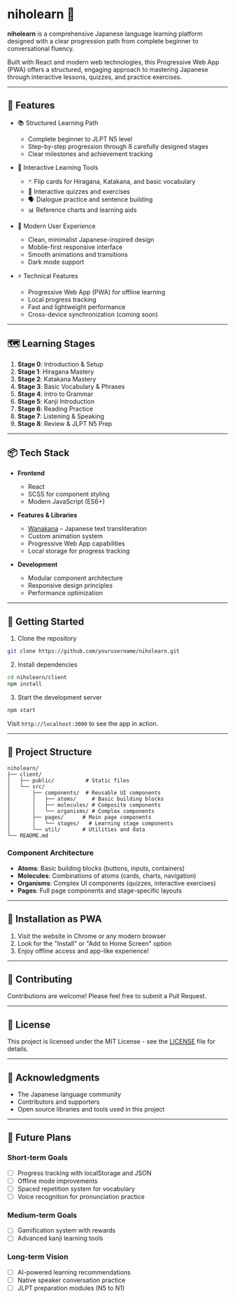 # niholearn 🎌

**niholearn** is a comprehensive Japanese language learning platform designed with a clear progression path from complete beginner to conversational fluency. 

Built with React and modern web technologies, this Progressive Web App (PWA) offers a structured, engaging approach to mastering Japanese through interactive lessons, quizzes, and practice exercises.

---

## 🌟 Features

- 📚 Structured Learning Path
  - Complete beginner to JLPT N5 level
  - Step-by-step progression through 8 carefully designed stages
  - Clear milestones and achievement tracking


- 🎯 Interactive Learning Tools
  - 🃏 Flip cards for Hiragana, Katakana, and basic vocabulary
  - 📝 Interactive quizzes and exercises
  - 🗣️ Dialogue practice and sentence building
  - 📊 Reference charts and learning aids


- 🎨 Modern User Experience
  - Clean, minimalist Japanese-inspired design
  - Mobile-first responsive interface
  - Smooth animations and transitions
  - Dark mode support


- ⚡ Technical Features
  - Progressive Web App (PWA) for offline learning
  - Local progress tracking
  - Fast and lightweight performance
  - Cross-device synchronization (coming soon)

---

## 🗺️ Learning Stages

1. **Stage 0**: Introduction & Setup
2. **Stage 1**: Hiragana Mastery
3. **Stage 2**: Katakana Mastery
4. **Stage 3**: Basic Vocabulary & Phrases
5. **Stage 4**: Intro to Grammar
6. **Stage 5**: Kanji Introduction
7. **Stage 6**: Reading Practice
8. **Stage 7**: Listening & Speaking
9. **Stage 8**: Review & JLPT N5 Prep

---

## 📦 Tech Stack

- **Frontend**
  - React
  - SCSS for component styling
  - Modern JavaScript (ES6+)
  
- **Features & Libraries**
  - [Wanakana](https://github.com/WaniKani/wanakana) – Japanese text transliteration
  - Custom animation system
  - Progressive Web App capabilities
  - Local storage for progress tracking

- **Development**
  - Modular component architecture
  - Responsive design principles
  - Performance optimization

---

## 🚀 Getting Started

1. Clone the repository
```bash
git clone https://github.com/yourusername/niholearn.git
```

2. Install dependencies
```bash
cd niholearn/client
npm install
```

3. Start the development server
```bash
npm start
```

Visit `http://localhost:3000` to see the app in action.

---

## 📁 Project Structure

```
niholearn/
├── client/
│   ├── public/          # Static files
│   └── src/
│       ├── components/  # Reusable UI components
│       │   ├── atoms/     # Basic building blocks
│       │   ├── molecules/ # Composite components
│       │   └── organisms/ # Complex components
│       ├── pages/      # Main page components
│       │   └── stages/   # Learning stage components
│       └── util/       # Utilities and data
└── README.md
```

### Component Architecture

- **Atoms**: Basic building blocks (buttons, inputs, containers)
- **Molecules**: Combinations of atoms (cards, charts, navigation)
- **Organisms**: Complex UI components (quizzes, interactive exercises)
- **Pages**: Full page components and stage-specific layouts
---

## 📱 Installation as PWA

1. Visit the website in Chrome or any modern browser
2. Look for the "Install" or "Add to Home Screen" option
3. Enjoy offline access and app-like experience!

---

## 🤝 Contributing

Contributions are welcome! Please feel free to submit a Pull Request.

---

## 📄 License

This project is licensed under the MIT License - see the [LICENSE](LICENSE) file for details.

---

## 🙏 Acknowledgments

- The Japanese language community
- Contributors and supporters
- Open source libraries and tools used in this project


---

## 🔮 Future Plans

### Short-term Goals
- [ ] Progress tracking with localStorage and JSON
- [ ] Offline mode improvements
- [ ] Spaced repetition system for vocabulary
- [ ] Voice recognition for pronunciation practice

### Medium-term Goals
- [ ] Gamification system with rewards
- [ ] Advanced kanji learning tools

### Long-term Vision
- [ ] AI-powered learning recommendations
- [ ] Native speaker conversation practice
- [ ] JLPT preparation modules (N5 to N1)
